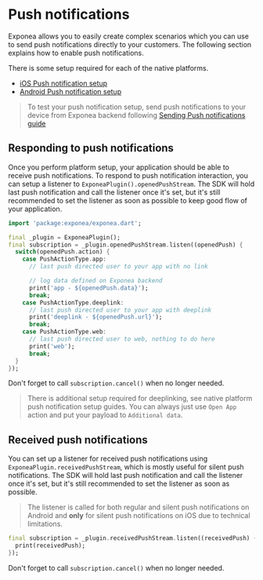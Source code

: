 # Push notifications
Exponea allows you to easily create complex scenarios which you can use to send push notifications directly to your customers. The following section explains how to enable push notifications.

There is some setup required for each of the native platforms.
* [iOS Push notification setup](./PUSH_IOS.md)
* [Android Push notification setup](./PUSH_ANDROID.md)

> To test your push notification setup, send push notifications to your device from Exponea backend following [Sending Push notifications guide](./PUSH_SEND.md)

## Responding to push notifications
Once you perform platform setup, your application should be able to receive push notifications. To respond to push notification interaction, you can setup a listener to `ExponeaPlugin().openedPushStream`. The SDK will hold last push notification and call the listener once it's set, but it's still recommended to set the listener as soon as possible to keep good flow of your application.
```dart
import 'package:exponea/exponea.dart';

final _plugin = ExponeaPlugin();
final subscription = _plugin.openedPushStream.listen((openedPush) {
  switch(openedPush.action) {
    case PushActionType.app:
      // last push directed user to your app with no link

      // log data defined on Exponea backend
      print('app - ${openedPush.data}'); 
      break;
    case PushActionType.deeplink:
      // last push directed user to your app with deeplink
      print('deeplink - ${openedPush.url}');
      break;
    case PushActionType.web:
      // last push directed user to web, nothing to do here
      print('web');
      break;
  }
});
```
Don't forget to call `subscription.cancel()` when no longer needed.

> There is additional setup required for deeplinking, see native platform push notification setup guides. You can always just use `Open App` action and put your payload to `Additional data`.

## Received push notifications
You can set up a listener for received push notifications using `ExponeaPlugin.receivedPushStream`, which is mostly useful for silent push notifications. The SDK will hold last push notification and call the listener once it's set, but it's still recommended to set the listener as soon as possible.
> The listener is called for both regular and silent push notifications on Android and **only** for silent push notifications on iOS due to technical limitations.

```dart
final subscription = _plugin.receivedPushStream.listen((receivedPush) {
  print(receivedPush);
});
```
Don't forget to call `subscription.cancel()` when no longer needed.
